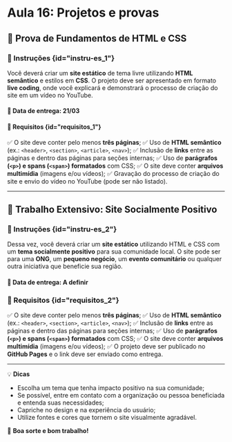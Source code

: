 # Aula 16: Projetos e provas

## 📌 Prova de Fundamentos de HTML e CSS

### 📝 Instruções {id="instru-es_1"}
Você deverá criar um **site estático** de tema livre utilizando **HTML semântico** e estilos em **CSS**. O projeto deve ser apresentado em formato **live coding**, onde você explicará e demonstrará o processo de criação do site em um vídeo no YouTube.

#### 📆 Data de entrega: **21/03**

#### 🎯 Requisitos {id="requisitos_1"}

✅ O site deve conter pelo menos **três páginas**;
✅ Uso de **HTML semântico** (ex.: `<header>`, `<section>`, `<article>`, `<nav>`);
✅ Inclusão de **links** entre as páginas e dentro das páginas para seções internas;
✅ Uso de **parágrafos (`<p>`) e spans (`<span>`) formatados** com CSS;
✅ O site deve conter **arquivos multimídia** (imagens e/ou vídeos);
✅ Gravação do processo de criação do site e envio do vídeo no YouTube (pode ser não listado).

---

## 📌 Trabalho Extensivo: Site Socialmente Positivo

### 📝 Instruções {id="instru-es_2"}
Dessa vez, você deverá criar um **site estático** utilizando HTML e CSS com um **tema socialmente positivo** para sua comunidade local. O site pode ser para uma **ONG**, um **pequeno negócio**, um **evento comunitário** ou qualquer outra iniciativa que beneficie sua região.

#### 📆 Data de entrega: **A definir**

### 🎯 Requisitos {id="requisitos_2"}

✅ O site deve conter pelo menos **três páginas**;
✅ Uso de **HTML semântico** (ex.: `<header>`, `<section>`, `<article>`, `<nav>`);
✅ Inclusão de **links** entre as páginas e dentro das páginas para seções internas;
✅ Uso de **parágrafos (`<p>`) e spans (`<span>`) formatados** com CSS;
✅ O site deve conter **arquivos multimídia** (imagens e/ou vídeos);
✅ O projeto deve ser publicado no **GitHub Pages** e o link deve ser enviado como entrega.

---

💡 **Dicas**
- Escolha um tema que tenha impacto positivo na sua comunidade;
- Se possível, entre em contato com a organização ou pessoa beneficiada e entenda suas necessidades;
- Capriche no design e na experiência do usuário;
- Utilize fontes e cores que tornem o site visualmente agradável.

🚀 **Boa sorte e bom trabalho!**
